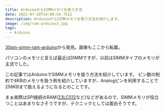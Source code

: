 ```yaml
---
title: ArduinoからSIMMメモリを扱う方法
date: 2021-07-28T14:00:54.751Z
description: ArduinoからSIMMメモリを扱う方法を紹介します。
image: /img/ram-arduino3.jpg
tags:
  - Arduino
---
```

[30pin-simm-ram-arduino](https://github.com/zrafa/30pin-simm-ram-arduino/blob/master/README.md)から発見。画像もここから転載。

パソコンのメモリと言えば最近はDIMMですが、以前はSIMMタイプのメモリが主流でした。

この記事ではArduinoでSIMMメモリを扱う方法を紹介しています。
ピン数の制約で4KBのメモリを扱う例を紹介していますが、Analogピンを利用することで256KBまで扱えるようになるとのことです。

まぁ実際はSPI接続のRAM([23LC512](https://akizukidenshi.com/catalog/g/gI-14062/)など)などがあるので、SIMMメモリが役立つことはあまりなさそうですが、テクニックとしては面白そうです。

